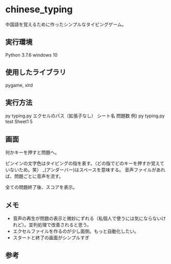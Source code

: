 # chinese_typing
中国語を覚えるために作ったシンプルなタイピングゲーム。

## 実行環境
Python 3.7.6
windows 10

## 使用したライブラリ
pygame, xlrd

## 実行方法
py typing.py エクセルのパス（拡張子なし） シート名 問題数
例) py typing.py test Sheet1 5

## 画面
何かキーを押すと問題へ。

ピンインの文字色はタイピングの指を表す。（どの指でどのキーを押すか覚えていないため。笑）
\_(アンダーバー)はスペースを意味する。
音声ファイルがあれば、問題ごとに音声を流す。

全ての問題終了後、スコアを表示。

## メモ
- 音声の再生が問題の表示と微妙にずれる（私個人で使うには気にならないけれど）。並列処理で改善されると思う。
- エクセルファイルを作るのが少し面倒。もっと自動化したい。
- スタートと終了の画面がシンプルすぎ

## 参考
